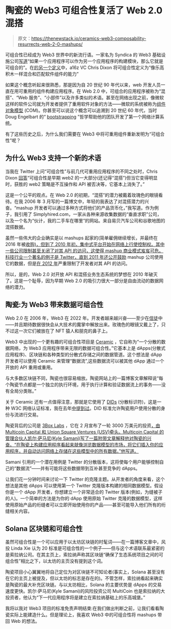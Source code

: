 # 陶瓷的 Web3 可组合性复活了 Web 2.0 混搭

> 原文：<https://thenewstack.io/ceramics-web3-composability-resurrects-web-2-0-mashups/>

可组合性已经成为 Web3 世界中的新流行语。一家名为 Syndica 的 Web3 基础设施公司[写道](https://twitter.com/Syndica_io/status/1499822891197739010)“如果一个应用程序可以作为另一个应用程序的构建模块，那么它就是可组合的”。在[的另一个定义](https://twitter.com/cdixon/status/1451703070589587456)中，a16z VC Chris Dixon 将可组合性定义为“像乐高积木一样混合和匹配软件组件的能力”

如果这个概念听起来很熟悉，那是因为自 20 世纪 90 年代以来，web 开发人员一直在用可重用的组件构建应用程序。在 Web 2.0 中，可组合的应用程序被称为“混搭”、“Web 服务”、“小部件”以及许多类似的术语。甚至在网络出现之前，像微软这样的软件公司就为开发者提供了重用软件对象的方法——微软的系统被称为[组件对象模型](https://docs.microsoft.com/en-us/windows/win32/com/the-component-object-model) (COM)。你甚至可以说这个概念可以追溯到 20 世纪 60 年代，当时 Doug Engelbart 的“ [bootstrapping](https://www.dougengelbart.org/content/view/226/269/) ”哲学帮助他的团队开发了第一个网络计算系统。

有了这些历史之后，为什么我们需要在 Web3 中将可重用组件重新发明为“可组合性”呢？

## 为什么 Web3 支持一个新的术语

当我在 Twitter 上问“可组合性”与前几代可重用应用程序的不同之处时，Chris Dixon [回答](https://twitter.com/cdixon/status/1501309630319939589)“可组合性是早期 web2 的一大部分(还记得“混搭”)但当它变得明显时，获胜的 web2 策略是不互操作和 API 被否决等，它基本上消失了。”

这是一个公平的观点。在 Web 2.0 的初期，“混搭”的潜力被戴着玫瑰色的眼镜看待。在我 2006 年 3 月写的一篇博文中，年轻的我表达了对混搭潜力的兴奋。“mashup 开发者可以通过多种方式将他们的产品货币化，”我写道。作为例子，我引用了 Simplyhired.com，一家从各种来源收集数据的“垂直求职”公司，以及一个名为“伙计，我的二手车在哪里”的网站。来自易贝汽车公司和谷歌地图的混搭数据。

虽然一些伟大的企业确实是以 mashups 起家的(简单雇佣继续增长，并最终在 2016 年被[收购)，但到了 2010 年初，集中式平台开始在网络上行使控制权。其中一些公司限制甚至关闭了对其 API 的访问，这使得 mashup 商业模式岌岌可危。科技行业一个著名的例子是 Twitter，直到 2011 年](https://techcrunch.com/2016/07/01/indeed-owner-recruit-holdings-confirms-acquisition-of-simply-hired/)[还公开鼓励](https://web.archive.org/web/20120808003122/https://dev.twitter.com/blog/ecosystem-showcase) mashup 公司使用它的数据，但是[在 2012 年](https://web.archive.org/web/20120818080005/https://dev.twitter.com/blog/changes-coming-to-twitter-api)严重限制了开发者对其 API 的访问。

所以，是的，Web 2.0 对开放 API 和混搭业务生态系统的梦想在 2010 年破灭了。这是一个耻辱，因为早期 Web 2.0 的吸引力很大一部分是自由流动的数据网络的潜力。

## 陶瓷:为 Web3 带来数据可组合性

Web 2.0 在 2006 年，Web3 在 2022 年。开发者越来越兴奋——至少在[信徒](https://twitter.com/developer_dao)中——并且期待数据很快会从大技术的魔掌中解放出来。玫瑰色的眼镜又戴上了，只不过这一次它们被放在了 NFT 猿人和朋克的鼻子上。

Web3 中出现的一个更有趣的可组合性项目是 [Ceramic](https://ceramic.network/) ，它自称为“一个分散的数据网络，为 Web3 应用程序带来无限的数据可组合性。”它基本上是 dApps(分散式应用程序)、区块链和各种类型的分散式存储之间的数据管道。这个想法是 dApp 开发者可以使用 Ceramic 来管理“数据流”,这些数据流可以被其他 dApp 通过一个开放的 API 重用或重用。

与大多数区块链不同，陶瓷也很容易缩放。陶瓷网站上的一篇博客文章解释说“每个陶瓷节点都是一个独立的执行环境，用于执行计算和验证数据流上的事务——没有全局分类账。”

关于 Ceramic 还有一点值得注意，那就是它使用了 [DIDs](https://www.w3.org/TR/did-core/) (分散标识符)，这是一种 W3C 网络认证标准，我在去年[中提到过](https://thenewstack.io/did-you-hear-decentralized-identifiers-are-coming/)。DID 标准允许陶瓷用户使用分散的身份与流进行交易。

陶瓷背后的公司是 [3Box Labs](https://3boxlabs.com/) ，它在 2 月宣布了一轮 3000 万美元的投资[，由 Multicoin Capital 和 Union Square Ventures (USV)牵头。Multicoin Capital 的管理合伙人凯尔·萨马尼(Kyle Samani)写了一篇附带文章解释他对陶瓷的兴奋。“在陶瓷上构建应用程序看起来就像浏览数据模型的市场，将它们插入你的应用程序，并自动访问网络上存储在这些模型中的所有数据，”他写道。](https://www.coindesk.com/business/2022/02/16/usv-multicoin-lead-30m-raise-for-3boxs-ceramic-data-network/)

Samani 引用的一个潜在用例是 Twitter 的分散版本，这将使每个用户能够控制自己的“数据流”——并有可能将这些数据带到互补甚至竞争的 dApps。

让我们花一分钟时间来讨论一下 Twitter 的克隆主题。从开发者的角度来看，这个想法是其他 dApps 可以使用第一个 Twitter 克隆版本构建的相同数据模型。假设你是一个 dApp 开发者，你想建立一个非常适合的 Twitter 版本(例如，为缝被子的人)。一个简单的方法是为你的 dApp 使用原始 Twitter 克隆的数据模型，这样使用原始产品的绗缝者可以立即开始使用你的产品——甚至可能导入他们所有的绗缝相关内容。

## Solana 区块链和可组合性

虽然可组合性是一个可以应用于以太坊区块链的时髦词——在一篇博客文章中，风投 Linda Xie 认为 20 标准是可组合性的一个例子——但与这个术语联系最紧密的是索拉纳公司。在其主页上，索拉纳声称其区块链“确保了生态系统项目之间的可组合性”相比之下，以太坊的主页没有提到这个词。

陶瓷项目小心翼翼地将自己定位为对区块链不可知论者(事实上，Solana 甚至没有在它的主页上被提及，但以太坊的标志是存在的)。不管怎样，索拉纳看起来确实是陶瓷的最大补充区块链。与以太坊相比，Solana 的主要优势是 dApps 的交易速度更快。凯尔·萨马尼(Kyle Samani)的风险投资公司 MultiCoin 也是索拉纳的大投资者，他认为“下一代应用程序将是建立在索拉纳基础上的乐高城堡。”

我将以我对 Web3 项目的标准免责声明结束:在我们做出判断之前，让我们看看陶瓷实际上能建造什么。但是理论上，我喜欢 Web3 中的可组合性将 mashups 带回 Web 的想法。

<svg xmlns:xlink="http://www.w3.org/1999/xlink" viewBox="0 0 68 31" version="1.1"><title>Group</title> <desc>Created with Sketch.</desc></svg>